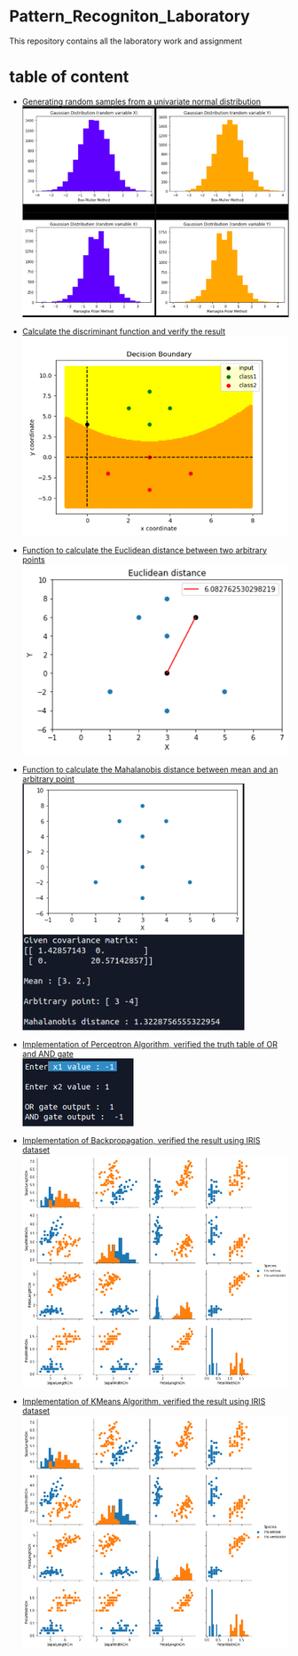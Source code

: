 # Pattern_Recogniton_Laboratory
This repository contains all the laboratory work and assignment

# table of content
* [Generating random samples from a univariate normal distribution](https://github.com/rajatsharma369007/Pattern_Recognition_Laboratory/tree/master/Term_assignment_1/assignment_1a)  
  <img src="https://github.com/rajatsharma369007/Pattern_Recognition_Laboratory/blob/master/Term_assignment_1/assignment_1a/output.png" width=500px/>
  
* [Calculate the discriminant function and verify the result](https://github.com/rajatsharma369007/Pattern_Recognition_Laboratory/tree/master/Term_assignment_1/assignment_1b)  
  <img src="https://github.com/rajatsharma369007/Pattern_Recognition_Laboratory/blob/master/Term_assignment_1/assignment_1b/output.png" width=500px/>  
  
* [Function to calculate the Euclidean distance between two arbitrary points](https://github.com/rajatsharma369007/Pattern_Recognition_Laboratory/tree/master/Term_assignment_1/assignment_1c)   
  <img src="https://github.com/rajatsharma369007/Pattern_Recognition_Laboratory/blob/master/Term_assignment_1/assignment_1c/output.png" width=500px/> 

* [Function to calculate the Mahalanobis distance between mean and an arbitrary point](https://github.com/rajatsharma369007/Pattern_Recognition_Laboratory/tree/master/Term_assignment_1/assignment_1d)   
  <img src="https://github.com/rajatsharma369007/Pattern_Recognition_Laboratory/blob/master/Term_assignment_1/assignment_1d/output.png" width=400px/> 
  
* [Implementation of Perceptron Algorithm, verified the truth table of OR and AND gate](https://github.com/rajatsharma369007/Pattern_Recognition_Laboratory/tree/master/Term_assignment_2)  
  <img src="https://github.com/rajatsharma369007/Pattern_Recognition_Laboratory/blob/master/Term_assignment_2/output.png" width=200px/> 
  
* [Implementation of Backpropagation, verified the result using IRIS dataset](https://github.com/rajatsharma369007/Pattern_Recognition_Laboratory/tree/master/Term_assignment_3)  
  <img src="https://github.com/rajatsharma369007/Pattern_Recognition_Laboratory/blob/master/Term_assignment_3/dataset_analysis.png" width=500px/> 
  
* [Implementation of KMeans Algorithm, verified the result using IRIS dataset](https://github.com/rajatsharma369007/Pattern_Recognition_Laboratory/tree/master/Term_assignment_4)  
  <img src="https://github.com/rajatsharma369007/Pattern_Recognition_Laboratory/blob/master/Term_assignment_4/dataset_analysis.png" width=500px/> 
  
  
